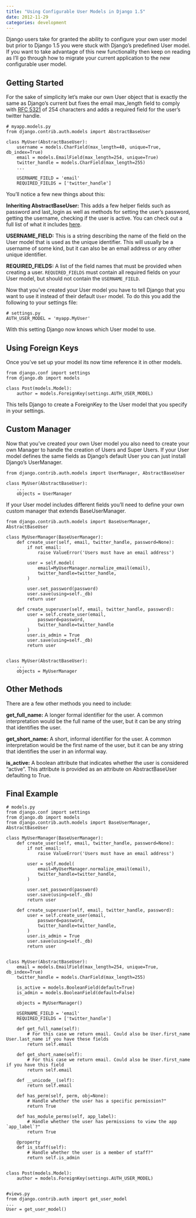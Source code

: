 ```yaml
---
title: "Using Configurable User Models in Django 1.5"
date: 2012-11-29
categories: development
---
```


Django users take for granted the ability to configure your own user model but prior to Django 1.5 you were stuck with Django’s predefined User model. If you want to take advantage of this new functionality then keep on reading as I’ll go through how to migrate your current application to the new configurable user model.

## Getting Started
For the sake of simplicity let’s make our own User object that is exactly the same as Django’s current but fixes the email max_length field to comply with [RFC 5321](http://web.archive.org/web/20190124184936/http://tools.ietf.org/html/rfc5321) of 254 characters and adds a required field for the user’s twitter handle.

```
# myapp.models.py 
from django.contrib.auth.models import AbstractBaseUser
 
class MyUser(AbstractBaseUser):
    username = models.CharField(max_length=40, unique=True, db_index=True)
    email = models.EmailField(max_length=254, unique=True)
    twitter_handle = models.CharField(max_length=255)
    ...
 
    USERNAME_FIELD = 'email'
    REQUIRED_FIELDS = ['twitter_handle']
```

You’ll notice a few new things about this:

**Inheriting AbstractBaseUser:**
This adds a few helper fields such as password and last_login as well as methods for setting the user’s password, getting the username, checking if the user is active. You can check out a full list of what it includes [here](http://web.archive.org/web/20190115041929/https://github.com/django/django/blob/master/django/contrib/auth/models.py#L289).

**USERNAME_FIELD:**
This is a string describing the name of the field on the User model that is used as the unique identifier. This will usually be a username of some kind, but it can also be an email address or any other unique identifier.

**REQUIRED_FIELDS:**
A list of the field names that must be provided when creating a user. `REQUIRED_FIELDS` must contain all required fields on your User model, but should not contain the `USERNAME_FIELD`.

Now that you’ve created your User model you have to tell Django that you want to use it instead of their default `User` model. To do this you add the following to your settings file:

```
# settings.py
AUTH_USER_MODEL = 'myapp.MyUser'
```

With this setting Django now knows which User model to use.

## Using Foreign Keys
Once you’ve set up your model its now time reference it in other models.

```
from django.conf import settings
from django.db import models
 
class Post(models.Model):
    author = models.ForeignKey(settings.AUTH_USER_MODEL)
```

This tells Django to create a ForeignKey to the User model that you specify in your settings.

## Custom Manager
Now that you’ve created your own User model you also need to create your own Manager to handle the creation of Users and Super Users. If your User model defines the same fields as Django’s default User you can just install Django’s UserManager.

```
from django.contrib.auth.models import UserManager, AbstractBaseUser
 
class MyUser(AbstractBaseUser):
    ...
    objects = UserManager
```

If your User model includes different fields you’ll need to define your own custom manager that extends BaseUserManager.

```
from django.contrib.auth.models import BaseUserManager, AbstractBaseUser
 
class MyUserManager(BaseUserManager):
    def create_user(self, email, twitter_handle, password=None):
        if not email:
            raise ValueError('Users must have an email address')
 
        user = self.model(
            email=MyUserManager.normalize_email(email),
            twitter_handle=twitter_handle,
        )
 
        user.set_password(password)
        user.save(using=self._db)
        return user
 
    def create_superuser(self, email, twitter_handle, password):
        user = self.create_user(email,
            password=password,
            twitter_handle=twitter_handle
        )
        user.is_admin = True
        user.save(using=self._db)
        return user
 
 
class MyUser(AbstractBaseUser):
    ...
    objects = MyUserManager
```

## Other Methods
There are a few other methods you need to include:

**get_full_name:**
A longer formal identifier for the user. A common interpretation would be the full name of the user, but it can be any string that identifies the user.

**get_short_name:**
A short, informal identifier for the user. A common interpretation would be the first name of the user, but it can be any string that identifies the user in an informal way.

**is_active:**
A boolean attribute that indicates whether the user is considered “active”. This attribute is provided as an attribute on AbstractBaseUser defaulting to True.

## Final Example

```
# models.py
from django.conf import settings
from django.db import models
from django.contrib.auth.models import BaseUserManager, AbstractBaseUser
 
class MyUserManager(BaseUserManager):
    def create_user(self, email, twitter_handle, password=None):
        if not email:
            raise ValueError('Users must have an email address')
 
        user = self.model(
            email=MyUserManager.normalize_email(email),
            twitter_handle=twitter_handle,
        )
 
        user.set_password(password)
        user.save(using=self._db)
        return user
 
    def create_superuser(self, email, twitter_handle, password):
        user = self.create_user(email,
            password=password,
            twitter_handle=twitter_handle,
        )
        user.is_admin = True
        user.save(using=self._db)
        return user
 
 
class MyUser(AbstractBaseUser):
    email = models.EmailField(max_length=254, unique=True, db_index=True)
    twitter_handle = models.CharField(max_length=255)
 
    is_active = models.BooleanField(default=True)
    is_admin = models.BooleanField(default=False)
 
    objects = MyUserManager()
 
    USERNAME_FIELD = 'email'
    REQUIRED_FIELDS = ['twitter_handle']
 
    def get_full_name(self):
        # For this case we return email. Could also be User.first_name User.last_name if you have these fields
        return self.email
 
    def get_short_name(self):
        # For this case we return email. Could also be User.first_name if you have this field
        return self.email
 
    def __unicode__(self):
        return self.email
 
    def has_perm(self, perm, obj=None):
        # Handle whether the user has a specific permission?"
        return True
 
    def has_module_perms(self, app_label):
        # Handle whether the user has permissions to view the app `app_label`?"
        return True
 
    @property
    def is_staff(self):
        # Handle whether the user is a member of staff?"
        return self.is_admin
 
 
class Post(models.Model):
    author = models.ForeignKey(settings.AUTH_USER_MODEL)
 
 
#views.py
from django.contrib.auth import get_user_model
...
User = get_user_model()
```
